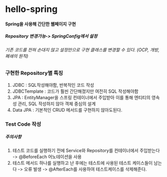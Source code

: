 # hello-spring
#### Spring을 사용해 간단한 웹페이지 구현
##### Repository 변경가능-> SpringConfig에서 설정
######   기존 코드를 전혀 손대지 않고 설정만으로 구현 클래스를 변경할 수 있다. (OCP, 개방,폐쇄의 원칙)
### 구현한 Repository별 특징
   1. JDBC : SQL작성해야함, 반복적인 코드 작성
   2. JDBCTemplate : 코드가 훨씬 간단해졌지만 여전히 SQL 작성해야함
   3. JPA : EntityManager을 스프링 컨테이너에서 주입받아 이를 통해 엔티티의 영속성 관리, SQL 작성하지 않아 객체 중심의 설계
   4. Data JPA : 기본적인 CRUD 메서드를 구현하지 않아도된다.

### Test Code 작성
##### 주의사항
  1. 테스트 코드를 실행하기 전에 Service와 Repository를 컨테이너에서 주입받는다 -> @BeforeEach 어노테이션을 사용
  2. 테스트 메서드 하나를 실행하고 난 후에는 테스트에 사용된 테스트 케이스들이 남는다
    -> 오류 발생
    -> @AfterEach를 사용하여 테스트케이스를 삭제해준다.
